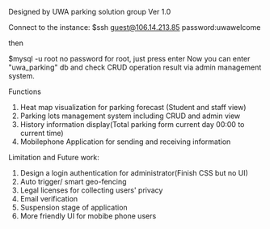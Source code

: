 Designed by UWA parking solution group
Ver 1.0

Connect to the instance:
$ssh guest@106.14.213.85
password:uwawelcome

then

$mysql -u root
no password for root, just press enter
Now you can enter "uwa_parking" db and check CRUD operation result via admin management system.


Functions
1. Heat map visualization for parking forecast (Student and staff view)
2. Parking lots management system including CRUD and admin view
3. History information display(Total parking form current day 00:00 to current time)
4. Mobilephone Application for sending and receiving information

Limitation and Future work:
1. Design a login authentication for administrator(Finish CSS but no UI)
2. Auto trigger/ smart geo-fencing
3. Legal licenses for collecting users' privacy
4. Email verification
5. Suspension stage of application
6. More friendly UI for mobibe phone users
